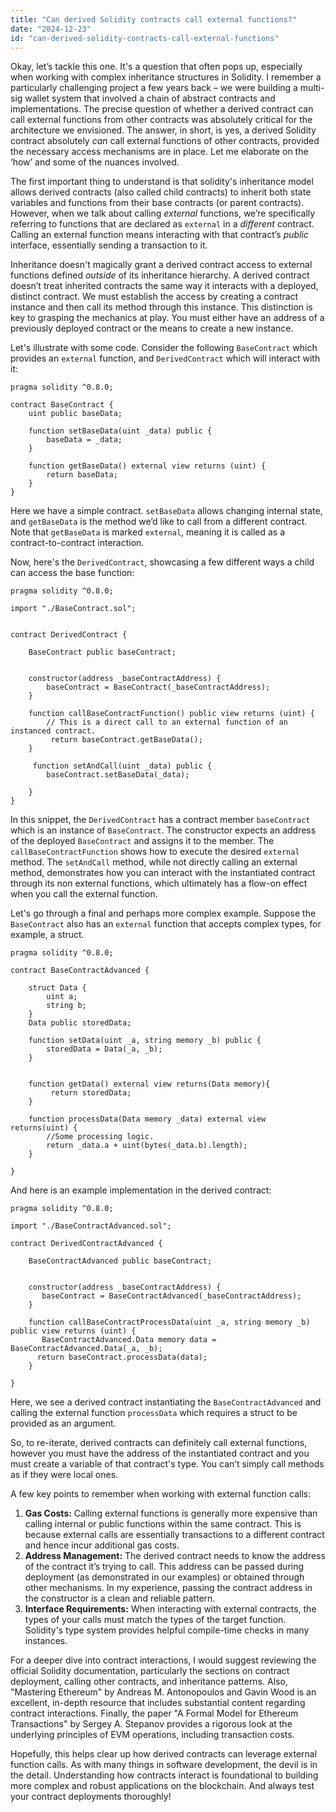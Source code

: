 ```yaml
---
title: "Can derived Solidity contracts call external functions?"
date: "2024-12-23"
id: "can-derived-solidity-contracts-call-external-functions"
---
```


Okay, let’s tackle this one. It's a question that often pops up, especially when working with complex inheritance structures in Solidity. I remember a particularly challenging project a few years back – we were building a multi-sig wallet system that involved a chain of abstract contracts and implementations. The precise question of whether a derived contract can call external functions from other contracts was absolutely critical for the architecture we envisioned. The answer, in short, is yes, a derived Solidity contract absolutely *can* call external functions of other contracts, provided the necessary access mechanisms are in place. Let me elaborate on the ‘how’ and some of the nuances involved.

The first important thing to understand is that solidity's inheritance model allows derived contracts (also called child contracts) to inherit both state variables and functions from their base contracts (or parent contracts). However, when we talk about calling *external* functions, we’re specifically referring to functions that are declared as `external` in a *different* contract. Calling an external function means interacting with that contract’s *public* interface, essentially sending a transaction to it.

Inheritance doesn't magically grant a derived contract access to external functions defined *outside* of its inheritance hierarchy. A derived contract doesn’t treat inherited contracts the same way it interacts with a deployed, distinct contract. We must establish the access by creating a contract instance and then call its method through this instance. This distinction is key to grasping the mechanics at play. You must either have an address of a previously deployed contract or the means to create a new instance.

Let's illustrate with some code. Consider the following `BaseContract` which provides an `external` function, and `DerivedContract` which will interact with it:

```solidity
pragma solidity ^0.8.0;

contract BaseContract {
    uint public baseData;

    function setBaseData(uint _data) public {
        baseData = _data;
    }

    function getBaseData() external view returns (uint) {
        return baseData;
    }
}
```

Here we have a simple contract. `setBaseData` allows changing internal state, and `getBaseData` is the method we’d like to call from a different contract. Note that `getBaseData` is marked `external`, meaning it is called as a contract-to-contract interaction.

Now, here's the `DerivedContract`, showcasing a few different ways a child can access the base function:

```solidity
pragma solidity ^0.8.0;

import "./BaseContract.sol";


contract DerivedContract {

    BaseContract public baseContract;


    constructor(address _baseContractAddress) {
        baseContract = BaseContract(_baseContractAddress);
    }

    function callBaseContractFunction() public view returns (uint) {
        // This is a direct call to an external function of an instanced contract.
         return baseContract.getBaseData();
    }

     function setAndCall(uint _data) public {
        baseContract.setBaseData(_data);
       
    }
}
```

In this snippet, the `DerivedContract` has a contract member `baseContract` which is an instance of `BaseContract`. The constructor expects an address of the deployed `BaseContract` and assigns it to the member. The `callBaseContractFunction` shows how to execute the desired `external` method.  The `setAndCall` method, while not directly calling an external method, demonstrates how you can interact with the instantiated contract through its non external functions, which ultimately has a flow-on effect when you call the external function.

Let's go through a final and perhaps more complex example. Suppose the `BaseContract` also has an `external` function that accepts complex types, for example, a struct.

```solidity
pragma solidity ^0.8.0;

contract BaseContractAdvanced {
   
    struct Data {
        uint a;
        string b;
    }
    Data public storedData;

    function setData(uint _a, string memory _b) public {
        storedData = Data(_a, _b);
    }


    function getData() external view returns(Data memory){
         return storedData;
    }

    function processData(Data memory _data) external view returns(uint) {
        //Some processing logic.
        return _data.a + uint(bytes(_data.b).length);
    }

}
```

And here is an example implementation in the derived contract:

```solidity
pragma solidity ^0.8.0;

import "./BaseContractAdvanced.sol";

contract DerivedContractAdvanced {

    BaseContractAdvanced public baseContract;


    constructor(address _baseContractAddress) {
       baseContract = BaseContractAdvanced(_baseContractAddress);
    }

    function callBaseContractProcessData(uint _a, string memory _b) public view returns (uint) {
       BaseContractAdvanced.Data memory data =  BaseContractAdvanced.Data(_a, _b);
      return baseContract.processData(data);
    }

}
```

Here, we see a derived contract instantiating the `BaseContractAdvanced` and calling the external function `processData` which requires a struct to be provided as an argument.

So, to re-iterate, derived contracts can definitely call external functions, however you must have the address of the instantiated contract and you must create a variable of that contract's type. You can’t simply call methods as if they were local ones.

A few key points to remember when working with external function calls:

1. **Gas Costs:** Calling external functions is generally more expensive than calling internal or public functions within the same contract. This is because external calls are essentially transactions to a different contract and hence incur additional gas costs.
2. **Address Management:** The derived contract needs to know the address of the contract it’s trying to call. This address can be passed during deployment (as demonstrated in our examples) or obtained through other mechanisms. In my experience, passing the contract address in the constructor is a clean and reliable pattern.
3.  **Interface Requirements:** When interacting with external contracts, the types of your calls must match the types of the target function. Solidity's type system provides helpful compile-time checks in many instances.

For a deeper dive into contract interactions, I would suggest reviewing the official Solidity documentation, particularly the sections on contract deployment, calling other contracts, and inheritance patterns. Also, "Mastering Ethereum" by Andreas M. Antonopoulos and Gavin Wood is an excellent, in-depth resource that includes substantial content regarding contract interactions. Finally, the paper "A Formal Model for Ethereum Transactions" by Sergey A. Stepanov provides a rigorous look at the underlying principles of EVM operations, including transaction costs.

Hopefully, this helps clear up how derived contracts can leverage external function calls. As with many things in software development, the devil is in the detail. Understanding how contracts interact is foundational to building more complex and robust applications on the blockchain. And always test your contract deployments thoroughly!
